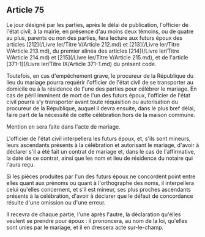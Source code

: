 Article 75
----
Le jour désigné par les parties, après le délai de publication, l'officier de
l'état civil, à la mairie, en présence d'au moins deux témoins, ou de quatre au
plus, parents ou non des parties, fera lecture aux futurs époux des articles [212](/Livre Ier/Titre V/Article 212.md)
et [213](/Livre Ier/Titre V/Article 213.md), du premier alinéa des articles [214](/Livre Ier/Titre V/Article 214.md) et [215](/Livre Ier/Titre V/Article 215.md), et de l'article [371-1](/Livre Ier/Titre IX/Article 371-1.md) du
présent code.

Toutefois, en cas d'empêchement grave, le procureur de la République du lieu du
mariage pourra requérir l'officier de l'état civil de se transporter au domicile
ou à la résidence de l'une des parties pour célébrer le mariage. En cas de péril
imminent de mort de l'un des futurs époux, l'officier de l'état civil pourra s'y
transporter avant toute réquisition ou autorisation du procureur de la
République, auquel il devra ensuite, dans le plus bref délai, faire part de la
nécessité de cette célébration hors de la maison commune.

Mention en sera faite dans l'acte de mariage.

L'officier de l'état civil interpellera les futurs époux, et, s'ils sont
mineurs, leurs ascendants présents à la célébration et autorisant le mariage,
d'avoir à déclarer s'il a été fait un contrat de mariage et, dans le cas de
l'affirmative, la date de ce contrat, ainsi que les nom et lieu de résidence du
notaire qui l'aura reçu.

Si les pièces produites par l'un des futurs époux ne concordent point entre
elles quant aux prénoms ou quant à l'orthographe des noms, il interpellera celui
qu'elles concernent, et s'il est mineur, ses plus proches ascendants présents à
la célébration, d'avoir à déclarer que le défaut de concordance résulte d'une
omission ou d'une erreur.

Il recevra de chaque partie, l'une après l'autre, la déclaration qu'elles
veulent se prendre pour époux : il prononcera, au nom de la loi, qu'elles sont
unies par le mariage, et il en dressera acte sur-le-champ.
